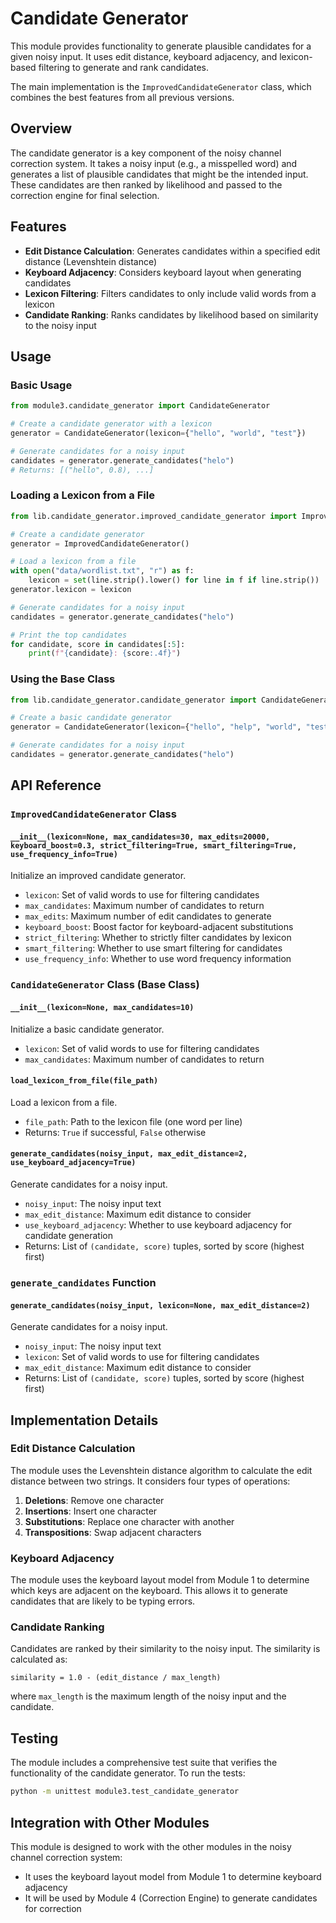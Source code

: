 # Candidate Generator

This module provides functionality to generate plausible candidates for a given noisy input. It uses edit distance, keyboard adjacency, and lexicon-based filtering to generate and rank candidates.

The main implementation is the `ImprovedCandidateGenerator` class, which combines the best features from all previous versions.

## Overview

The candidate generator is a key component of the noisy channel correction system. It takes a noisy input (e.g., a misspelled word) and generates a list of plausible candidates that might be the intended input. These candidates are then ranked by likelihood and passed to the correction engine for final selection.

## Features

- **Edit Distance Calculation**: Generates candidates within a specified edit distance (Levenshtein distance)
- **Keyboard Adjacency**: Considers keyboard layout when generating candidates
- **Lexicon Filtering**: Filters candidates to only include valid words from a lexicon
- **Candidate Ranking**: Ranks candidates by likelihood based on similarity to the noisy input

## Usage

### Basic Usage

```python
from module3.candidate_generator import CandidateGenerator

# Create a candidate generator with a lexicon
generator = CandidateGenerator(lexicon={"hello", "world", "test"})

# Generate candidates for a noisy input
candidates = generator.generate_candidates("helo")
# Returns: [("hello", 0.8), ...]
```

### Loading a Lexicon from a File

```python
from lib.candidate_generator.improved_candidate_generator import ImprovedCandidateGenerator

# Create a candidate generator
generator = ImprovedCandidateGenerator()

# Load a lexicon from a file
with open("data/wordlist.txt", "r") as f:
    lexicon = set(line.strip().lower() for line in f if line.strip())
generator.lexicon = lexicon

# Generate candidates for a noisy input
candidates = generator.generate_candidates("helo")

# Print the top candidates
for candidate, score in candidates[:5]:
    print(f"{candidate}: {score:.4f}")
```

### Using the Base Class

```python
from lib.candidate_generator.candidate_generator import CandidateGenerator

# Create a basic candidate generator
generator = CandidateGenerator(lexicon={"hello", "help", "world", "test"})

# Generate candidates for a noisy input
candidates = generator.generate_candidates("helo")
```

## API Reference

### `ImprovedCandidateGenerator` Class

#### `__init__(lexicon=None, max_candidates=30, max_edits=20000, keyboard_boost=0.3, strict_filtering=True, smart_filtering=True, use_frequency_info=True)`

Initialize an improved candidate generator.

- `lexicon`: Set of valid words to use for filtering candidates
- `max_candidates`: Maximum number of candidates to return
- `max_edits`: Maximum number of edit candidates to generate
- `keyboard_boost`: Boost factor for keyboard-adjacent substitutions
- `strict_filtering`: Whether to strictly filter candidates by lexicon
- `smart_filtering`: Whether to use smart filtering for candidates
- `use_frequency_info`: Whether to use word frequency information

### `CandidateGenerator` Class (Base Class)

#### `__init__(lexicon=None, max_candidates=10)`

Initialize a basic candidate generator.

- `lexicon`: Set of valid words to use for filtering candidates
- `max_candidates`: Maximum number of candidates to return

#### `load_lexicon_from_file(file_path)`

Load a lexicon from a file.

- `file_path`: Path to the lexicon file (one word per line)
- Returns: `True` if successful, `False` otherwise

#### `generate_candidates(noisy_input, max_edit_distance=2, use_keyboard_adjacency=True)`

Generate candidates for a noisy input.

- `noisy_input`: The noisy input text
- `max_edit_distance`: Maximum edit distance to consider
- `use_keyboard_adjacency`: Whether to use keyboard adjacency for candidate generation
- Returns: List of `(candidate, score)` tuples, sorted by score (highest first)

### `generate_candidates` Function

#### `generate_candidates(noisy_input, lexicon=None, max_edit_distance=2)`

Generate candidates for a noisy input.

- `noisy_input`: The noisy input text
- `lexicon`: Set of valid words to use for filtering candidates
- `max_edit_distance`: Maximum edit distance to consider
- Returns: List of `(candidate, score)` tuples, sorted by score (highest first)

## Implementation Details

### Edit Distance Calculation

The module uses the Levenshtein distance algorithm to calculate the edit distance between two strings. It considers four types of operations:

1. **Deletions**: Remove one character
2. **Insertions**: Insert one character
3. **Substitutions**: Replace one character with another
4. **Transpositions**: Swap adjacent characters

### Keyboard Adjacency

The module uses the keyboard layout model from Module 1 to determine which keys are adjacent on the keyboard. This allows it to generate candidates that are likely to be typing errors.

### Candidate Ranking

Candidates are ranked by their similarity to the noisy input. The similarity is calculated as:

```
similarity = 1.0 - (edit_distance / max_length)
```

where `max_length` is the maximum length of the noisy input and the candidate.

## Testing

The module includes a comprehensive test suite that verifies the functionality of the candidate generator. To run the tests:

```bash
python -m unittest module3.test_candidate_generator
```

## Integration with Other Modules

This module is designed to work with the other modules in the noisy channel correction system:

- It uses the keyboard layout model from Module 1 to determine keyboard adjacency
- It will be used by Module 4 (Correction Engine) to generate candidates for correction
